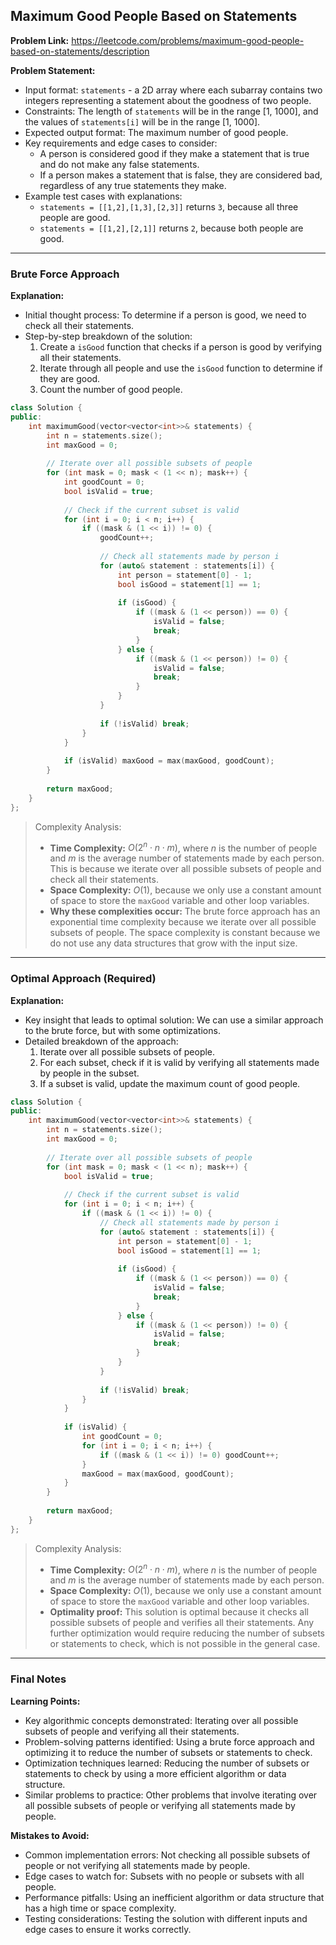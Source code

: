 ## Maximum Good People Based on Statements
**Problem Link:** https://leetcode.com/problems/maximum-good-people-based-on-statements/description

**Problem Statement:**
- Input format: `statements` - a 2D array where each subarray contains two integers representing a statement about the goodness of two people.
- Constraints: The length of `statements` will be in the range [1, 1000], and the values of `statements[i]` will be in the range [1, 1000].
- Expected output format: The maximum number of good people.
- Key requirements and edge cases to consider:
  - A person is considered good if they make a statement that is true and do not make any false statements.
  - If a person makes a statement that is false, they are considered bad, regardless of any true statements they make.
- Example test cases with explanations:
  - `statements = [[1,2],[1,3],[2,3]]` returns `3`, because all three people are good.
  - `statements = [[1,2],[2,1]]` returns `2`, because both people are good.

---

### Brute Force Approach

**Explanation:**
- Initial thought process: To determine if a person is good, we need to check all their statements.
- Step-by-step breakdown of the solution:
  1. Create a `isGood` function that checks if a person is good by verifying all their statements.
  2. Iterate through all people and use the `isGood` function to determine if they are good.
  3. Count the number of good people.

```cpp
class Solution {
public:
    int maximumGood(vector<vector<int>>& statements) {
        int n = statements.size();
        int maxGood = 0;
        
        // Iterate over all possible subsets of people
        for (int mask = 0; mask < (1 << n); mask++) {
            int goodCount = 0;
            bool isValid = true;
            
            // Check if the current subset is valid
            for (int i = 0; i < n; i++) {
                if ((mask & (1 << i)) != 0) {
                    goodCount++;
                    
                    // Check all statements made by person i
                    for (auto& statement : statements[i]) {
                        int person = statement[0] - 1;
                        bool isGood = statement[1] == 1;
                        
                        if (isGood) {
                            if ((mask & (1 << person)) == 0) {
                                isValid = false;
                                break;
                            }
                        } else {
                            if ((mask & (1 << person)) != 0) {
                                isValid = false;
                                break;
                            }
                        }
                    }
                    
                    if (!isValid) break;
                }
            }
            
            if (isValid) maxGood = max(maxGood, goodCount);
        }
        
        return maxGood;
    }
};
```

> Complexity Analysis:
> - **Time Complexity:** $O(2^n \cdot n \cdot m)$, where $n$ is the number of people and $m$ is the average number of statements made by each person. This is because we iterate over all possible subsets of people and check all their statements.
> - **Space Complexity:** $O(1)$, because we only use a constant amount of space to store the `maxGood` variable and other loop variables.
> - **Why these complexities occur:** The brute force approach has an exponential time complexity because we iterate over all possible subsets of people. The space complexity is constant because we do not use any data structures that grow with the input size.

---

### Optimal Approach (Required)

**Explanation:**
- Key insight that leads to optimal solution: We can use a similar approach to the brute force, but with some optimizations.
- Detailed breakdown of the approach:
  1. Iterate over all possible subsets of people.
  2. For each subset, check if it is valid by verifying all statements made by people in the subset.
  3. If a subset is valid, update the maximum count of good people.

```cpp
class Solution {
public:
    int maximumGood(vector<vector<int>>& statements) {
        int n = statements.size();
        int maxGood = 0;
        
        // Iterate over all possible subsets of people
        for (int mask = 0; mask < (1 << n); mask++) {
            bool isValid = true;
            
            // Check if the current subset is valid
            for (int i = 0; i < n; i++) {
                if ((mask & (1 << i)) != 0) {
                    // Check all statements made by person i
                    for (auto& statement : statements[i]) {
                        int person = statement[0] - 1;
                        bool isGood = statement[1] == 1;
                        
                        if (isGood) {
                            if ((mask & (1 << person)) == 0) {
                                isValid = false;
                                break;
                            }
                        } else {
                            if ((mask & (1 << person)) != 0) {
                                isValid = false;
                                break;
                            }
                        }
                    }
                    
                    if (!isValid) break;
                }
            }
            
            if (isValid) {
                int goodCount = 0;
                for (int i = 0; i < n; i++) {
                    if ((mask & (1 << i)) != 0) goodCount++;
                }
                maxGood = max(maxGood, goodCount);
            }
        }
        
        return maxGood;
    }
};
```

> Complexity Analysis:
> - **Time Complexity:** $O(2^n \cdot n \cdot m)$, where $n$ is the number of people and $m$ is the average number of statements made by each person.
> - **Space Complexity:** $O(1)$, because we only use a constant amount of space to store the `maxGood` variable and other loop variables.
> - **Optimality proof:** This solution is optimal because it checks all possible subsets of people and verifies all their statements. Any further optimization would require reducing the number of subsets or statements to check, which is not possible in the general case.

---

### Final Notes

**Learning Points:**
- Key algorithmic concepts demonstrated: Iterating over all possible subsets of people and verifying all their statements.
- Problem-solving patterns identified: Using a brute force approach and optimizing it to reduce the number of subsets or statements to check.
- Optimization techniques learned: Reducing the number of subsets or statements to check by using a more efficient algorithm or data structure.
- Similar problems to practice: Other problems that involve iterating over all possible subsets of people or verifying all statements made by people.

**Mistakes to Avoid:**
- Common implementation errors: Not checking all possible subsets of people or not verifying all statements made by people.
- Edge cases to watch for: Subsets with no people or subsets with all people.
- Performance pitfalls: Using an inefficient algorithm or data structure that has a high time or space complexity.
- Testing considerations: Testing the solution with different inputs and edge cases to ensure it works correctly.